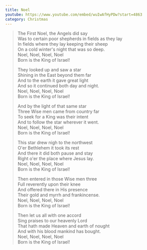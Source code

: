 ```yaml
---
title: Noel
youtube: https://www.youtube.com/embed/wuIwAfHyPDw?start=4863
category: Christmas
---
```


> The First Noel, the Angels did say  
> Was to certain poor shepherds in fields as they lay  
> In fields where they lay keeping their sheep  
> On a cold winter's night that was so deep.  
> Noel, Noel, Noel, Noel  
> Born is the King of Israel!  
>   
> They looked up and saw a star  
> Shining in the East beyond them far  
> And to the earth it gave great light  
> And so it continued both day and night.  
> Noel, Noel, Noel, Noel  
> Born is the King of Israel!  
>   
> And by the light of that same star  
> Three Wise men came from country far  
> To seek for a King was their intent  
> And to follow the star wherever it went.  
> Noel, Noel, Noel, Noel  
> Born is the King of Israel!  
>   
> This star drew nigh to the northwest  
> O'er Bethlehem it took its rest  
> And there it did both pause and stay  
> Right o'er the place where Jesus lay.  
> Noel, Noel, Noel, Noel  
> Born is the King of Israel!  
>   
> Then entered in those Wise men three  
> Full reverently upon their knee  
> And offered there in His presence  
> Their gold and myrrh and frankincense.  
> Noel, Noel, Noel, Noel  
> Born is the King of Israel!   
>   
> Then let us all with one accord  
> Sing praises to our heavenly Lord  
> That hath made Heaven and earth of nought  
> And with his blood mankind has bought.  
> Noel, Noel, Noel, Noel  
> Born is the King of Israel!  
